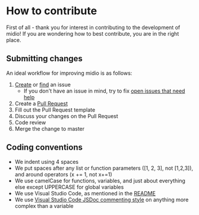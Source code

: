 # How to contribute
First of all - thank you for interest in contributing to the development of midio! If you are wondering how to best contribute, you are in the right place.

## Submitting changes
An ideal workflow for improving midio is as follows:
1. [Create](https://github.com/evangipson/midio/issues/new) or [find](https://github.com/evangipson/midio/issues) an issue
    - If you don't have an issue in mind, try to fix [open issues that need help](https://github.com/evangipson/midio/issues?q=is%3Aissue+is%3Aopen+label%3A%22help+wanted%22)
1. Create a [Pull Request](https://github.com/evangipson/midio/pull/new/master)
1. Fill out the Pull Request template
1. Discuss your changes on the Pull Request
1. Code review
1. Merge the change to master

## Coding conventions
- We indent using 4 spaces
- We put spaces after any list or function parameters ([1, 2, 3], not [1,2,3]), and around operators (x += 1, not x+=1)
- We use camelCase for functions, variables, and just about everything else except UPPERCASE for global variables
- We use Visual Studio Code, as mentioned in the [README](https://github.com/evangipson/midio/blob/master/README.md#built-with)
- We use [Visual Studio Code JSDoc commenting style](https://msdn.microsoft.com/en-us/library/mt162307.aspx) on anything more complex than a variable
